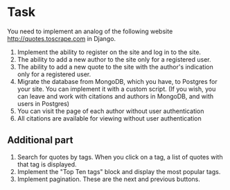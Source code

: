 # Task

You need to implement an analog of the following website http://quotes.toscrape.com in Django.

1. Implement the ability to register on the site and log in to the site.
2. The ability to add a new author to the site only for a registered user.
3. The ability to add a new quote to the site with the author's indication only for a registered user.
4. Migrate the database from MongoDB, which you have, to Postgres for your site. You can implement it with a custom script. (If you wish, you can leave and work with citations and authors in MongoDB, and with users in Postgres)
5. You can visit the page of each author without user authentication
6. All citations are available for viewing without user authentication

## Additional part

1. Search for quotes by tags. When you click on a tag, a list of quotes with that tag is displayed.
2. Implement the "Top Ten tags" block and display the most popular tags.
3. Implement pagination. These are the next and previous buttons.
